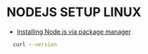 # NODEJS SETUP LINUX
<ul>
  <li>
    <a href="https://nodejs.org/en/download/package-manager/">Installing Node.js via package manager</a>
  </li>
</ul>

```cmd
  curl --version
```
